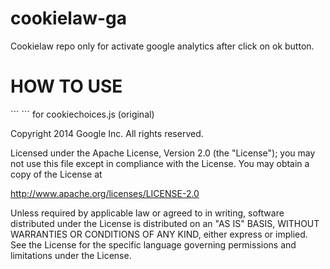 # cookielaw-ga
Cookielaw repo only for activate google analytics after click on ok button.

<h1>HOW TO USE</h1>
```
  <script src="common/js/cookiechoices.js"></script>
  	<script>
    document.addEventListener('DOMContentLoaded', function(event) {
      cookieChoices.showCookieConsentBar('text of cookie acceptation',
        'ok button', 'policy button', 'http://example.com');
    });
  </script>
```
for cookiechoices.js (original)

 Copyright 2014 Google Inc. All rights reserved.

 Licensed under the Apache License, Version 2.0 (the "License");
 you may not use this file except in compliance with the License.
 You may obtain a copy of the License at

 http://www.apache.org/licenses/LICENSE-2.0

 Unless required by applicable law or agreed to in writing, software
 distributed under the License is distributed on an "AS IS" BASIS,
 WITHOUT WARRANTIES OR CONDITIONS OF ANY KIND, either express or implied.
 See the License for the specific language governing permissions and
 limitations under the License.
